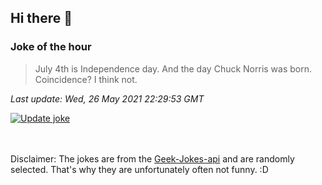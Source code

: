 ## Hi there 👋

### Joke of the hour
<!-- joke -->
>July 4th is Independence day. And the day Chuck Norris was born. Coincidence? I think not.
<!-- /joke -->

*Last update: Wed, 26 May 2021 22:29:53 GMT*

[![Update joke](https://github.com/nclskfm/nclskfm/actions/workflows/joke.yml/badge.svg)](https://github.com/nclskfm/nclskfm/actions/workflows/joke.yml)

<br><br>
Disclaimer: The jokes are from the [Geek-Jokes-api](https://github.com/sameerkumar18/geek-joke-api) and are randomly selected. That's why they are unfortunately often not funny. :D
